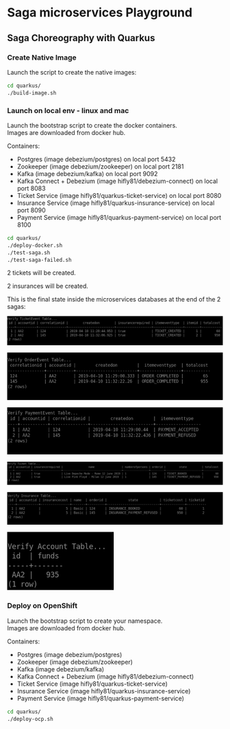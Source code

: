 Saga microservices Playground
=============================

## Saga Choreography with Quarkus

### Create Native Image

Launch the script to create the native images:

```bash
cd quarkus/
./build-image.sh
```

### Launch on local env - linux and mac

Launch the bootstrap script to create the docker containers.<br>
Images are downloaded from docker hub.

Containers:
 - Postgres (image debezium/postgres) on local port 5432
 - Zookeeper (image debezium/zookeeper) on local port 2181
 - Kafka (image debezium/kafka) on local port 9092
 - Kafka Connect + Debezium (image hifly81/debezium-connect) on local port 8083
 - Ticket Service (image hifly81/quarkus-ticket-service) on local port 8080
 - Insurance Service (image hifly81/quarkus-insurance-service) on local port 8090
 - Payment Service (image hifly81/quarkus-payment-service) on local port 8100

```bash
cd quarkus/
./deploy-docker.sh
./test-saga.sh
./test-saga-failed.sh
```

2 tickets will be created.

2 insurances will be created.

This is the final state inside the microservices databases at the end of the 2 sagas:

![ScreenShot 1](quarkus/images/ticketevent.png)

![ScreenShot 2](quarkus/images/orderevent.png)

![ScreenShot 3](quarkus/images/paymentevent.png)

![ScreenShot 4](quarkus/images/tickettable.png)

![ScreenShot 5](quarkus/images/insurancetable.png)

![ScreenShot 6](quarkus/images/accounttable.png)

### Deploy on OpenShift

Launch the bootstrap script to create your namespace.<br>
Images are downloaded from docker hub.

Containers:
 - Postgres (image debezium/postgres)
 - Zookeeper (image debezium/zookeeper)
 - Kafka (image debezium/kafka)
 - Kafka Connect + Debezium (image hifly81/debezium-connect)
 - Ticket Service (image hifly81/quarkus-ticket-service)
 - Insurance Service (image hifly81/quarkus-insurance-service)
 - Payment Service (image hifly81/quarkus-payment-service)

```bash
cd quarkus/
./deploy-ocp.sh
```
